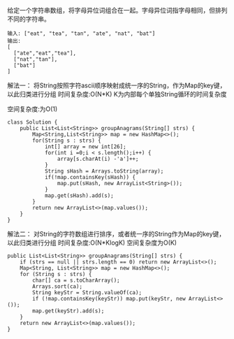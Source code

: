 给定一个字符串数组，将字母异位词组合在一起。字母异位词指字母相同，但排列不同的字符串。
```
输入: ["eat", "tea", "tan", "ate", "nat", "bat"]
输出:
[
  ["ate","eat","tea"],
  ["nat","tan"],
  ["bat"]
]
```

解法一：
将String按照字符ascii顺序映射成统一序的String，作为Map的key键，以此归类进行分组
时间复杂度:O(N*K)
K为内部每个单独String循环的时间复杂度

空间复杂度:为O(1)

```
class Solution {
    public List<List<String>> groupAnagrams(String[] strs) {
        Map<String,List<String>> map = new HashMap<>();
        for(String s : strs) {
            int[] array = new int[26];
            for(int i =0;i < s.length();i++) {
                array[s.charAt(i) -'a']++;
            }
            String sHash = Arrays.toString(array);
            if(!map.containsKey(sHash)) {
                map.put(sHash, new ArrayList<String>());
            }
            map.get(sHash).add(s);
        }
        return new ArrayList<>(map.values());
    }
}
```

解法二：
对String的字符数组进行排序，或者统一序的String作为Map的key键，以此归类进行分组
时间复杂度:O(N*KlogK)
空间复杂度为O(K)
```
public List<List<String>> groupAnagrams(String[] strs) {
    if (strs == null || strs.length == 0) return new ArrayList<>();
    Map<String, List<String>> map = new HashMap<>();
    for (String s : strs) {
        char[] ca = s.toCharArray();
        Arrays.sort(ca);
        String keyStr = String.valueOf(ca);
        if (!map.containsKey(keyStr)) map.put(keyStr, new ArrayList<>());
        map.get(keyStr).add(s);
    }
    return new ArrayList<>(map.values());
}
```

